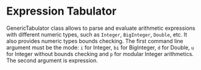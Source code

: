 # Expression Tabulator
GenericTabulator class allows to parse and evaluate arithmetic expressions with different numeric types, such as `Integer`, `BigInteger`, `Double`, etc. It also provides numeric types bounds checking. The first command line argument must be the mode: `i` for Integer, `bi` for BigInteger, `d` for Double, `u` for Integer without bounds checking and `p` for modular Integer arithmetics. The second argument is expression.
